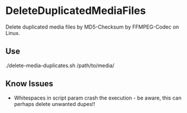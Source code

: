 # DeleteDuplicatedMediaFiles

Delete duplicated media files by MD5-Checksum by FFMPEG-Codec on Linux.

## Use
./delete-media-duplicates.sh /path/to/media/

## Know Issues
- Whitespaces in script param crash the execution - be aware, this can perhaps delete unwanted dupes!!
